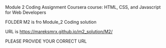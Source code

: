 Module 2 Coding Assignment Coursera course: HTML, CSS, and Javascript for Web Developers

FOLDER M2 is fro Module_2 Coding solution

URL is https://mareksmrx.github.io/m2_solution/M2/

PLEASE PROVIDE YOUR CORRECT URL
